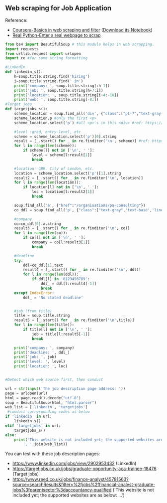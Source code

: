 ## Web scraping for Job Application
Reference:
- [Coursera-Basics in web scraping and filter](https://www.coursera.org/learn/python-for-applied-data-science-ai/ungradedLti/rjC6B/hands-on-lab-webscraping) ([Download its Notebook](https://cf-courses-data.s3.us.cloud-object-storage.appdomain.cloud/IBMDeveloperSkillsNetwork-PY0220EN-SkillsNetwork/labs/project/WebScraping_Review_Lab.ipynb))
- [Real Python-Enter a real webpage to scrap](https://realpython.com/python-web-scraping-practical-introduction/#create-a-beautifulsoup-object)

```python
from bs4 import BeautifulSoup # this module helps in web scrapping.
import requests 
from urllib.request import urlopen
import re #for some string formatting

#LinkedIn
def linkedin_s():
    h=soup.title.string.find('hiring')
    i=soup.title.string.find(' in')
    print('company: ', soup.title.string[:h-1])
    print('job: ', soup.title.string[h+7:i])
    print('location: ', soup.title.string[i+4:-10])
    print('web: ', soup.title.string[-8:])  
#Target jobs
def targetjobs_s():
    scheme_location = soup.find_all('div', {"class":["pt-7","text-gray-700","font-medium","md:pt-5"]})[0] #ref:https://stackoverflow.com/a/22284921
    scheme_location.p #only the first <p>
    scheme_location.select('p') #all <p>'s in this <div> #ref: https://stackoverflow.com/a/49679586

    #level :grad, entry-level, etc
    scheme = scheme_location.select('p')[0].string
    result = [_.start() for _ in re.finditer('\n', scheme)] #ref: https://www.delftstack.com/howto/python/python-find-all-occurrences-in-string/
    for l in range(len(scheme)):
        if scheme[l] not in ['\n', ' ']:
            level = scheme[l:result[1]]
            break

    #location: GBR, City of London, etc.
    location = scheme_location.select('p')[1].string
    result2 = [_.start() for _ in re.finditer('\n', location)]
    for l in range(len(location)):
        if location[l] not in ['\n', ' ']:
            loc = location[l:result2[1]]
            break

    soup.find_all('a', {"href":"/organisations/pa-consulting"})
    co_ddl = soup.find_all('p', {"class":["text-gray",'text-base','line-clamp-1','mb-1']})

    #company
    co=co_ddl[0].a.string
    result3 = [_.start() for _ in re.finditer('\n', co)]
    for l in range(len(co)):
        if co[l] not in ['\n', ' ']:
            company = co[l:result3[1]]
            break

    #deadline
    try:
        ddl=co_ddl[1].text
        result4 = [_.start() for _ in re.finditer('\n', ddl)]
        for l in range(len(ddl)):
            if ddl[l] in '0123456789':
                ddl_ = ddl[l:result4[-1]]
                break
    except IndexError:
        ddl_ = 'No stated deadline'


    #job (from title)
    title = soup.title.string
    result5 = [_.start() for _ in re.finditer('\n',title)]
    for l in range(len(title)):
        if title[l] not in ['\n', ' ']:
            job = title[l:result5[-1]]
            break

    print('company: ', company)
    print('deadline: ', ddl_)
    print('job: ', job)        
    print('level: ', level)
    print('location: ', loc)


#Detect which web source first, then conduct

url = str(input('The job description page address: '))
page = urlopen(url)
html = page.read().decode("utf-8")
soup = BeautifulSoup(html, "html.parser")
web_list = ['linkedin', 'targetjobs']
 #conduct corresponding codes as below
if 'linkedin' in url:
    linkedin_s()
elif 'targetjobs' in url:
    targetjobs_s()
else:
    print('This website is not included yet; the supported websites are as below: ',
        ', '.join(web_list))
```   

You can test with these job description pages: 
- https://www.linkedin.com/jobs/view/2902953432 (LinkedIn)
- https://targetjobs.co.uk/jobs/graduate-opportunity-aca-trainee-18476 (Target jobs)
- https://www.reed.co.uk/jobs/finance-analyst/45781563?source=searchResults&filter=%2fjobs%2ffinancial-analyst-graduate-jobs%3fparentsector%3daccountancy-qualified ('This website is not included yet; the supported websites are as below: ...')


